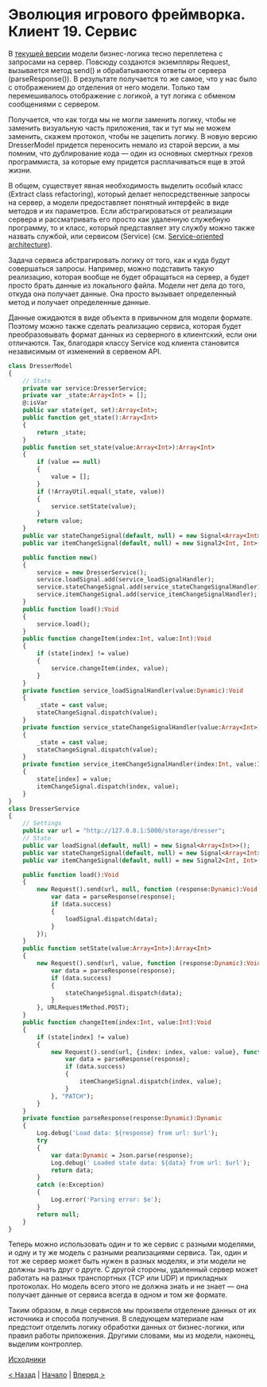 # Эволюция игрового фреймворка. Клиент 19. Сервис

В [текущей версии](01_client_18.md) модели бизнес-логика тесно переплетена с запросами на сервер. Повсюду создаются экземпляры Request, вызывается метод send() и обрабатываются ответы от сервера (parseResponse()). В результате получается то же самое, что у нас было с отображением до отделения от него модели. Только там перемешивалось отображение с логикой, а тут логика с обменом сообщениями с сервером.

Получается, что как тогда мы не могли заменить логику, чтобы не заменить визуальную часть приложения, так и тут мы не можем заменить, скажем протокол, чтобы не зацепить логику. В новую версию DresserModel придется переносить немало из старой версии, а мы помним, что дублирование кода — один из основных смертных грехов программиста, за которые ему придется расплачиваться еще в этой жизни.

В общем, существует явная необходимость выделить особый класс (Extract class refactoring), который делает непосредственные запросы на сервер, а модели предоставляет понятный интерфейс в виде методов и их параметров. Если абстрагироваться от реализации сервера и рассматривать его просто как удаленную служебную программу, то и класс, который представляет эту службу можно также назвать службой, или сервисом (Service) (см. [Service-oriented architecture](https://en.wikipedia.org/wiki/Service-oriented_architecture)).

Задача сервиса абстрагировать логику от того, как и куда будут совершаться запросы. Например, можно подставить такую реализацию, которая вообще не будет обращаться на сервер, а будет просто брать данные из локального файла. Модели нет дела до того, откуда она получает данные. Она просто вызывает определенный метод и получает определенные данные.

Данные ожидаются в виде объекта в привычном для модели формате. Поэтому можно также сделать реализацию сервиса, которая будет преобразовывать формат данных из серверного в клиентский, если они отличаются. Так, благодаря классу Service код клиента становится независимым от изменений в сервеном API.

```haxe
class DresserModel
{
    // State
    private var service:DresserService;
    private var _state:Array<Int> = [];
    @:isVar
    public var state(get, set):Array<Int>;
    public function get_state():Array<Int>
    {
        return _state;
    }
    public function set_state(value:Array<Int>):Array<Int>
    {
        if (value == null)
        {
            value = [];
        }
        if (!ArrayUtil.equal(_state, value))
        {
            service.setState(value);
        }
        return value;
    }
    public var stateChangeSignal(default, null) = new Signal<Array<Int>>();
    public var itemChangeSignal(default, null) = new Signal2<Int, Int>();

    public function new()
    {
        service = new DresserService();
        service.loadSignal.add(service_loadSignalHandler);
        service.stateChangeSignal.add(service_stateChangeSignalHandler);
        service.itemChangeSignal.add(service_itemChangeSignalHandler);
    }
    public function load():Void
    {
        service.load();
    }
    public function changeItem(index:Int, value:Int):Void
    {
        if (state[index] != value)
        {
            service.changeItem(index, value);
        }
    }
    private function service_loadSignalHandler(value:Dynamic):Void
    {
        _state = cast value;
        stateChangeSignal.dispatch(value);
    }
    private function service_stateChangeSignalHandler(value:Array<Int>):Void
    {
        _state = cast value;
        stateChangeSignal.dispatch(value);
    }
    private function service_itemChangeSignalHandler(index:Int, value:Int):Void
    {
        state[index] = value;
        itemChangeSignal.dispatch(index, value);
    }
}
class DresserService
{
    // Settings
    public var url = "http://127.0.0.1:5000/storage/dresser";
    // State
    public var loadSignal(default, null) = new Signal<Array<Int>>();
    public var stateChangeSignal(default, null) = new Signal<Array<Int>>();
    public var itemChangeSignal(default, null) = new Signal2<Int, Int>();

    public function load():Void
    {
        new Request().send(url, null, function (response:Dynamic):Void {
            var data = parseResponse(response);
            if (data.success)
            {
                loadSignal.dispatch(data);
            }
        });
    }
    public function setState(value:Array<Int>):Array<Int>
    {
        new Request().send(url, value, function (response:Dynamic):Void {
            var data = parseResponse(response);
            if (data.success)
            {
                stateChangeSignal.dispatch(data);
            }
        }, URLRequestMethod.POST);
    }
    public function changeItem(index:Int, value:Int):Void
    {
        if (state[index] != value)
        {
            new Request().send(url, {index: index, value: value}, function (response:Dynamic):Void {
                var data = parseResponse(response);
                if (data.success)
                {
                    itemChangeSignal.dispatch(index, value);
                }
            }, "PATCH");
        }
    }
    private function parseResponse(response:Dynamic):Dynamic
    {
        Log.debug('Load data: ${response} from url: $url');
        try
        {
            var data:Dynamic = Json.parse(response);
            Log.debug(' Loaded state data: ${data} from url: $url');
            return data;
        }
        catch (e:Exception)
        {
            Log.error('Parsing error: $e');
        }
        return null;
    }
}
```

Теперь можно использовать один и то же сервис с разными моделями, и одну и ту же модель с разными реализациями сервиса. Так, один и тот же сервер может быть нужен в разных моделях, и эти модели не должны знать друг о друге. С другой стороны, удаленный сервер может работать на разных транспортных (TCP или UDP) и прикладных протоколах. Но модель всего этого не должна знать и не знает — она получает данные от сервиса всегда в одном и том же формате.

Таким образом, в лице сервисов мы произвели отделение данных от их источника и способа получения. В следующем материале нам предстоит отделить логику обработки данных от бизнес-логики, или правил работы приложения. Другими словами, мы из модели, наконец, выделим контроллер.

[Исходники](https://gitlab.com/markelov-alex/hx-py-framework-evolution/-/tree/main/f_models/client_haxe/src/v4/)

[< Назад](01_client_18.md)  |  [Начало](00_intro_01.md)  |  [Вперед >](01_client_20.md)
